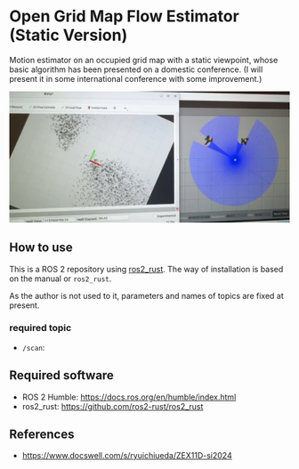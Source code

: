 # Open Grid Map Flow Estimator (Static Version)

Motion estimator on an occupied grid map with a static viewpoint, whose basic algorithm has been presented on a domestic conference. 
(I will present it in some international conference with some improvement.)

![](./img/demo.png)

## How to use

This is a ROS 2 repository using [ros2_rust](https://github.com/ros2-rust/ros2_rust). The way of installation is based on the manual or `ros2_rust`.

As the author is not used to it, parameters and names of topics are fixed at present.

### required topic

* `/scan`: 

## Required software

* ROS 2 Humble: https://docs.ros.org/en/humble/index.html
* ros2_rust: https://github.com/ros2-rust/ros2_rust

## References

* https://www.docswell.com/s/ryuichiueda/ZEX11D-si2024
